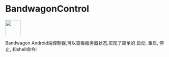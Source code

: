 # BandwagonControl

<a href="https://play.google.com/store/apps/details?id=xyz.yxwzyyk.bandwagoncontrol"><img src="https://play.google.com/intl/en_us/badges/images/generic/en-play-badge.png" height="48"></a>

Bandwagon Android端控制器,可以查看服务器状态,实现了简单的 启动, 重启, 停止, 和shell命令!
